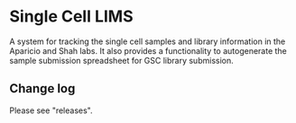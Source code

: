 # Single Cell LIMS

A system for tracking the single cell samples and library information in the Aparicio and Shah labs. It also provides a functionality to autogenerate the sample submission spreadsheet for GSC library submission.

## Change log

Please see "releases".
